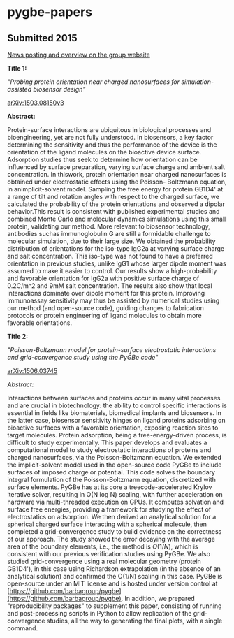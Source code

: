 # pygbe-papers

## Submitted 2015

[News posting and overview on the group website](http://lorenabarba.com/news/probing-protein-orientation-near-charged-surfaces/)

**Title 1:**

*"Probing protein orientation near charged nanosurfaces for  simulation-assisted biosensor design"*

[arXiv:1503.08150v3](http://arxiv.org/abs/1503.08150v3)

**Abstract:**

Protein-surface interactions are ubiquitous in biological processes and bioengineering, 
yet are not fully understood. In biosensors, a key factor determining the sensitivity and 
thus the performance of the device is the orientation of the ligand molecules on the bioactive 
device surface. Adsorption studies thus seek to determine how orientation can be influenced by 
surface preparation, varying surface charge and ambient salt concentration. In thiswork, protein 
orientation near charged nanosurfaces is obtained under electrostatic effects using the Poisson-
Boltzmann equation, in animplicit-solvent model. Sampling the free energy for protein GB1D4' at 
a range of tilt and rotation angles with respect to the charged surface, we calculated the 
probability of the protein orientations and observed a dipolar behavior.This result is consistent 
with published experimental studies and combined Monte Carlo and molecular dynamics simulations 
using this small protein, validating our method. More relevant to biosensor technology, antibodies 
suchas immunoglobulin G are still a formidable challenge to molecular simulation, due to their 
large size. We obtained the probability distribution of orientations for the iso-type IgG2a at 
varying surface charge and salt concentration. This iso-type was not found to have a preferred 
orientation in previous studies, unlike IgG1 whose larger dipole moment was assumed to make it 
easier to control. Our results show a high-probability and favorable orientation for IgG2a with 
positive surface charge of 0.2C/m^2 and 9mM salt concentration. The results also show that local 
interactions dominate over dipole moment for this protein. Improving immunoassay sensitivity may 
thus be assisted by numerical studies using our method (and open-source code), guiding changes to 
fabrication protocols or protein engineering of ligand molecules to obtain more favorable orientations.

**Title 2:**

*"Poisson-Boltzmann model for protein-surface electrostatic interactions and grid-convergence study using the PyGBe code"*

[arXiv:1506.03745](http://arxiv.org/abs/1506.03745v1)

*Abstract:*

Interactions between surfaces and proteins occur in many vital processes and are crucial in biotechnology: the ability to control specific interactions is essential in fields like biomaterials, biomedical implants and biosensors. In the latter case, biosensor sensitivity hinges on ligand proteins adsorbing on bioactive surfaces with a favorable orientation, exposing reaction sites to target molecules.
Protein adsorption, being a free-energy-driven process, is difficult to study experimentally. This paper develops and evaluates a computational model to study electrostatic interactions of proteins and charged nanosurfaces, via the Poisson-Boltzmann equation.
We extended the implicit-solvent model used in the open-source code PyGBe to include surfaces of imposed charge or potential. This code solves the boundary integral formulation of the Poisson-Boltzmann equation, discretized with surface elements. PyGBe has at its core a treecode-accelerated Krylov iterative solver, resulting in O(N log N) scaling, with further acceleration on hardware via multi-threaded execution on GPUs. It computes solvation and surface free energies, providing a framework for studying the effect of electrostatics on adsorption.
We then derived an analytical solution for a spherical charged surface interacting with a spherical molecule, then completed a grid-convergence study to build evidence on the correctness of our approach. The study showed the error decaying with the average area of the boundary elements, i.e., the method is $O(1/N)$, which is consistent with our previous verification studies using PyGBe.
We also studied grid-convergence using a real molecular geometry (protein GB1D4'), in this case using Richardson extrapolation (in the absence of an analytical solution) and confirmed the O(1/N) scaling in this case.
PyGBe is open-source under an MIT license and is hosted under version control at [https://github.com/barbagroup/pygbe](https://github.com/barbagroup/pygbe). In addition, we prepared "reproducibility packages"  to supplement this paper, consisting of running and post-processing scripts in Python to allow replication of the grid-convergence studies, all the way to generating the final plots, with a single command.
